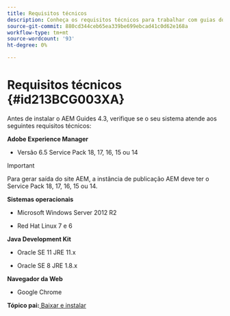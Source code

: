 ```yaml
---
title: Requisitos técnicos
description: Conheça os requisitos técnicos para trabalhar com guias do AEM
source-git-commit: 880cd344ceb65ea339be699ebcad41c0d62e168a
workflow-type: tm+mt
source-wordcount: '93'
ht-degree: 0%

---
```


# Requisitos técnicos {#id213BCG003XA}

Antes de instalar o AEM Guides 4.3, verifique se o seu sistema atende aos seguintes requisitos técnicos:

**Adobe Experience Manager**

- Versão 6.5 Service Pack 18, 17, 16, 15 ou 14

>[!IMPORTANT]
>
> Para gerar saída do site AEM, a instância de publicação AEM deve ter o Service Pack 18, 17, 16, 15 ou 14.

**Sistemas operacionais**

- Microsoft Windows Server 2012 R2

- Red Hat Linux 7 e 6


**Java Development Kit**

- Oracle SE 11 JRE 11.x

- Oracle SE 8 JRE 1.8.x


**Navegador da Web**

- Google Chrome


**Tópico pai:**[ Baixar e instalar](download-install.md)
